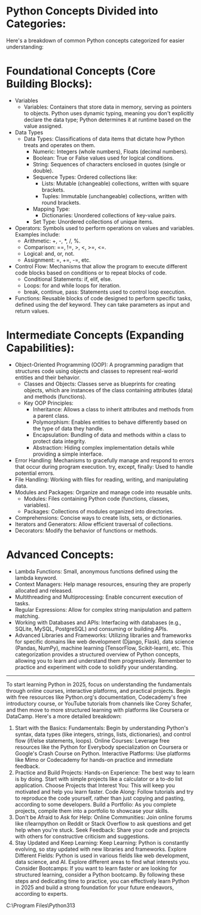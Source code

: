 # Python Concepts Divided into Categories:
Here's a breakdown of common Python concepts categorized for easier understanding:
# Foundational Concepts (Core Building Blocks):
- Variables
    - Variables: Containers that store data in memory, serving as pointers to objects. Python uses dynamic typing, meaning you don't explicitly declare the data type; Python determines it at runtime based on the value assigned.
- Data Types
    - Data Types: Classifications of data items that dictate how Python treats and operates on them.
        - Numeric: Integers (whole numbers), Floats (decimal numbers).
        - Boolean: True or False values used for logical conditions.
        - String: Sequences of characters enclosed in quotes (single or double).
        - Sequence Types: Ordered collections like:
            - Lists: Mutable (changeable) collections, written with square brackets.
            - Tuples: Immutable (unchangeable) collections, written with round brackets.
        - Mapping Type:
            - Dictionaries: Unordered collections of key-value pairs.
        - Set Type: Unordered collections of unique items.
- Operators: Symbols used to perform operations on values and variables. Examples include:
    - Arithmetic: +, -, *, /, %.
    - Comparison: ==, !=, >, <, >=, <=.
    - Logical: and, or, not.
    - Assignment: =, +=, -=, etc.
- Control Flow: Mechanisms that allow the program to execute different code blocks based on conditions or to repeat blocks of code.
    - Conditional Statements: if, elif, else.
    - Loops: for and while loops for iteration.
    - break, continue, pass: Statements used to control loop execution.
- Functions: Reusable blocks of code designed to perform specific tasks, defined using the def keyword. They can take parameters as input and return values. 
# Intermediate Concepts (Expanding Capabilities):
- Object-Oriented Programming (OOP): A programming paradigm that structures code using objects and classes to represent real-world entities and their behavior.
    - Classes and Objects: Classes serve as blueprints for creating objects, which are instances of the class containing attributes (data) and methods (functions).
    - Key OOP Principles:
        - Inheritance: Allows a class to inherit attributes and methods from a parent class.
        - Polymorphism: Enables entities to behave differently based on the type of data they handle.
        - Encapsulation: Bundling of data and methods within a class to protect data integrity.
        - Abstraction: Hiding complex implementation details while providing a simple interface.
- Error Handling: Mechanisms to gracefully manage and respond to errors that occur during program execution.
try, except, finally: Used to handle potential errors.
- File Handling: Working with files for reading, writing, and manipulating data.
- Modules and Packages: Organize and manage code into reusable units.
    - Modules: Files containing Python code (functions, classes, variables).
    - Packages: Collections of modules organized into directories.
- Comprehensions: Concise ways to create lists, sets, or dictionaries.
- Iterators and Generators: Allow efficient traversal of collections.
- Decorators: Modify the behavior of functions or methods. 
# Advanced Concepts:
- Lambda Functions: Small, anonymous functions defined using the lambda keyword.
- Context Managers: Help manage resources, ensuring they are properly allocated and released.
- Multithreading and Multiprocessing: Enable concurrent execution of tasks.
- Regular Expressions: Allow for complex string manipulation and pattern matching.
- Working with Databases and APIs: Interfacing with databases (e.g., SQLite, MySQL, PostgreSQL) and consuming or building APIs.
- Advanced Libraries and Frameworks: Utilizing libraries and frameworks for specific domains like web development (Django, Flask), data science (Pandas, NumPy), machine learning (TensorFlow, Scikit-learn), etc. 
This categorization provides a structured overview of Python concepts, allowing you to learn and understand them progressively. Remember to practice and experiment with code to solidify your understanding. 



_______________________________________________________________________________________


To start learning Python in 2025, focus on understanding the fundamentals through online courses, interactive platforms, and practical projects. Begin with free resources like Python.org's documentation, Codecademy's free introductory course, or YouTube tutorials from channels like Corey Schafer, and then move to more structured learning with platforms like Coursera or DataCamp. 
Here's a more detailed breakdown:
1. Start with the Basics:
Fundamentals:
Begin by understanding Python's syntax, data types (like integers, strings, lists, dictionaries), and control flow (if/else statements, loops). 
Online Courses:
Leverage free resources like the Python for Everybody specialization on Coursera or Google's Crash Course on Python. 
Interactive Platforms:
Use platforms like Mimo or Codecademy for hands-on practice and immediate feedback. 
2. Practice and Build Projects:
Hands-on Experience:
The best way to learn is by doing. Start with simple projects like a calculator or a to-do list application. 
Choose Projects that Interest You:
This will keep you motivated and help you learn faster. 
Code Along:
Follow tutorials and try to reproduce the code yourself, rather than just copying and pasting, according to some developers. 
Build a Portfolio:
As you complete projects, compile them into a portfolio to showcase your skills. 
3. Don't be Afraid to Ask for Help:
Online Communities:
Join online forums like r/learnpython on Reddit or Stack Overflow to ask questions and get help when you're stuck. 
Seek Feedback:
Share your code and projects with others for constructive criticism and suggestions. 
4. Stay Updated and Keep Learning:
Keep Learning:
Python is constantly evolving, so stay updated with new libraries and frameworks. 
Explore Different Fields:
Python is used in various fields like web development, data science, and AI. Explore different areas to find what interests you. 
Consider Bootcamps:
If you want to learn faster or are looking for structured learning, consider a Python bootcamp. 
By following these steps and dedicating time to practice, you can effectively learn Python in 2025 and build a strong foundation for your future endeavors, according to experts. 





C:\Program Files\Python313